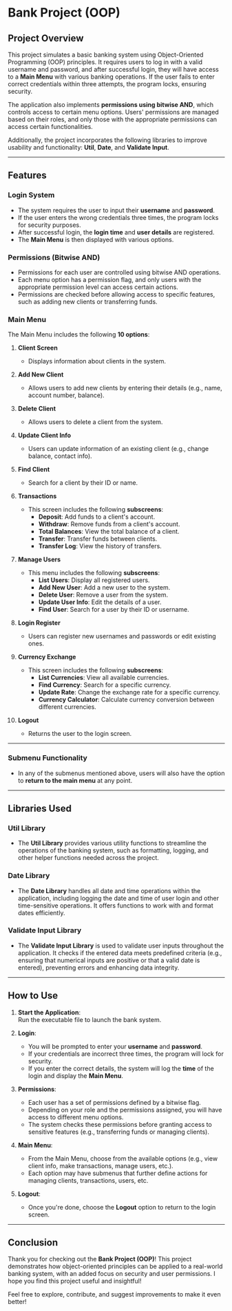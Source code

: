# **Bank Project (OOP)**  

## **Project Overview**  
This project simulates a basic banking system using Object-Oriented Programming (OOP) principles. It requires users to log in with a valid username and password, and after successful login, they will have access to a **Main Menu** with various banking operations. If the user fails to enter correct credentials within three attempts, the program locks, ensuring security.  

The application also implements **permissions using bitwise AND**, which controls access to certain menu options. Users' permissions are managed based on their roles, and only those with the appropriate permissions can access certain functionalities.  

Additionally, the project incorporates the following libraries to improve usability and functionality: **Util**, **Date**, and **Validate Input**.

---

## **Features**  

### **Login System**  
- The system requires the user to input their **username** and **password**.
- If the user enters the wrong credentials three times, the program locks for security purposes.
- After successful login, the **login time** and **user details** are registered.
- The **Main Menu** is then displayed with various options.

### **Permissions (Bitwise AND)**  
- Permissions for each user are controlled using bitwise AND operations.  
- Each menu option has a permission flag, and only users with the appropriate permission level can access certain actions.  
- Permissions are checked before allowing access to specific features, such as adding new clients or transferring funds.  

### **Main Menu**  
The Main Menu includes the following **10 options**:

1. **Client Screen**  
   - Displays information about clients in the system.
  
2. **Add New Client**  
   - Allows users to add new clients by entering their details (e.g., name, account number, balance).

3. **Delete Client**  
   - Allows users to delete a client from the system.

4. **Update Client Info**  
   - Users can update information of an existing client (e.g., change balance, contact info).

5. **Find Client**  
   - Search for a client by their ID or name.

6. **Transactions**  
   - This screen includes the following **subscreens**:  
     - **Deposit**: Add funds to a client's account.  
     - **Withdraw**: Remove funds from a client's account.  
     - **Total Balances**: View the total balance of a client.  
     - **Transfer**: Transfer funds between clients.  
     - **Transfer Log**: View the history of transfers.

7. **Manage Users**  
   - This menu includes the following **subscreens**:  
     - **List Users**: Display all registered users.  
     - **Add New User**: Add a new user to the system.  
     - **Delete User**: Remove a user from the system.  
     - **Update User Info**: Edit the details of a user.  
     - **Find User**: Search for a user by their ID or username.

8. **Login Register**  
   - Users can register new usernames and passwords or edit existing ones.

9. **Currency Exchange**  
   - This screen includes the following **subscreens**:  
     - **List Currencies**: View all available currencies.  
     - **Find Currency**: Search for a specific currency.  
     - **Update Rate**: Change the exchange rate for a specific currency.  
     - **Currency Calculator**: Calculate currency conversion between different currencies.

10. **Logout**  
    - Returns the user to the login screen.

---

### **Submenu Functionality**  
- In any of the submenus mentioned above, users will also have the option to **return to the main menu** at any point.

---

## **Libraries Used**  

### **Util Library**  
- The **Util Library** provides various utility functions to streamline the operations of the banking system, such as formatting, logging, and other helper functions needed across the project.  

### **Date Library**  
- The **Date Library** handles all date and time operations within the application, including logging the date and time of user login and other time-sensitive operations. It offers functions to work with and format dates efficiently.

### **Validate Input Library**  
- The **Validate Input Library** is used to validate user inputs throughout the application. It checks if the entered data meets predefined criteria (e.g., ensuring that numerical inputs are positive or that a valid date is entered), preventing errors and enhancing data integrity.

---

## **How to Use**  

1. **Start the Application**:  
   Run the executable file to launch the bank system.

2. **Login**:  
   - You will be prompted to enter your **username** and **password**.  
   - If your credentials are incorrect three times, the program will lock for security.  
   - If you enter the correct details, the system will log the **time** of the login and display the **Main Menu**.

3. **Permissions**:  
   - Each user has a set of permissions defined by a bitwise flag.  
   - Depending on your role and the permissions assigned, you will have access to different menu options.  
   - The system checks these permissions before granting access to sensitive features (e.g., transferring funds or managing clients).

4. **Main Menu**:  
   - From the Main Menu, choose from the available options (e.g., view client info, make transactions, manage users, etc.).
   - Each option may have submenus that further define actions for managing clients, transactions, users, etc.

5. **Logout**:  
   - Once you're done, choose the **Logout** option to return to the login screen.

---

## **Conclusion**  
Thank you for checking out the **Bank Project (OOP)**! This project demonstrates how object-oriented principles can be applied to a real-world banking system, with an added focus on security and user permissions. I hope you find this project useful and insightful!  

Feel free to explore, contribute, and suggest improvements to make it even better!
